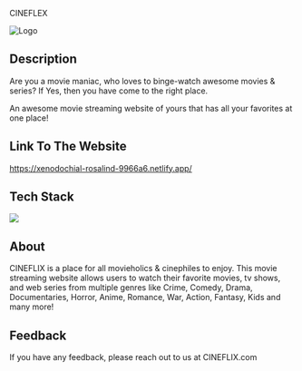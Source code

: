 CINEFLEX




![Logo](https://play-lh.googleusercontent.com/FCex4LXoTlvjZSEIDxmhn4RSf4Tv84zBZKf5L0Xy77hpQ84uKI8eopl9ArOoT-QjL5bs=w1024-h500)


## Description

Are you a movie maniac, who loves to binge-watch awesome movies & series? If Yes, then you have come to the right place.


An awesome movie streaming website of yours that has all your favorites at one place!


## Link To The Website


https://xenodochial-rosalind-9966a6.netlify.app/
## Tech Stack


![](https://camo.githubusercontent.com/942392e0a4f54ea71d0e587858271adc1d1076222c537d29427fdba08bfc18e9/68747470733a2f2f7777772e66726565706e676c6f676f732e636f6d2f75706c6f6164732f68746d6c352d6c6f676f2d706e672f68746d6c352d6c6f676f2d626573742d7765622d64657369676e2d7073642d68746d6c2d636d732d646576656c6f706d656e742d65636f6d6d657263652d362e706e67)
## About

CINEFLIX is a place for all movieholics & cinephiles to enjoy. This movie streaming website allows users to watch their favorite movies, tv shows, and web series from multiple genres like Crime, Comedy, Drama, Documentaries, Horror, Anime, Romance, War, Action, Fantasy, Kids and many more!

## Feedback

If you have any feedback, please reach out to us at CINEFLIX.com


